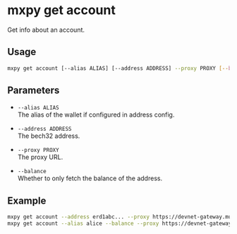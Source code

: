 # mxpy get account

Get info about an account.

## Usage

```bash
mxpy get account [--alias ALIAS] [--address ADDRESS] --proxy PROXY [--balance]
```

## Parameters

- `--alias ALIAS`  
  The alias of the wallet if configured in address config.

- `--address ADDRESS`  
  The bech32 address.

- `--proxy PROXY`  
  The proxy URL.

- `--balance`  
  Whether to only fetch the balance of the address.

## Example

```bash
mxpy get account --address erd1abc... --proxy https://devnet-gateway.multiversx.com
mxpy get account --alias alice --balance --proxy https://devnet-gateway.multiversx.com
